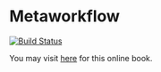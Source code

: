 Metaworkflow
===

[![Build Status](https://travis-ci.org/yufree/metaworkflow.svg?branch=master)](https://travis-ci.org/yufree/metaworkflow)

You may visit [here](http://yufree.cn/metaworkflow) for this online book.